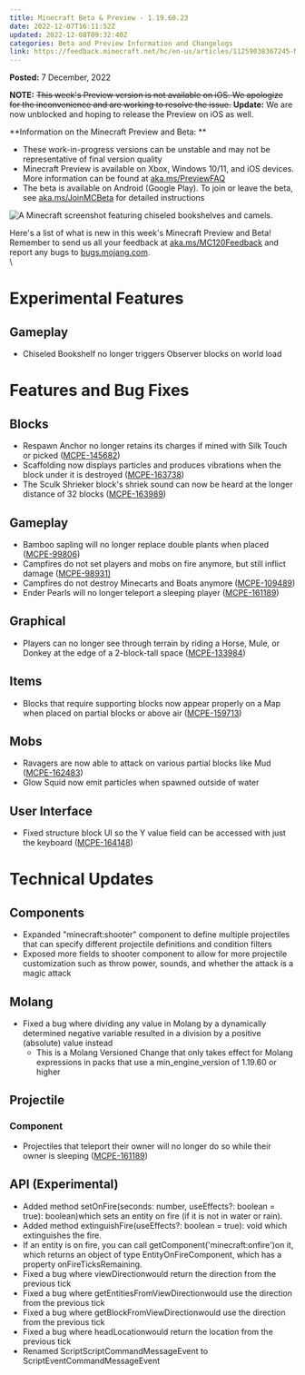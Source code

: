 ```yaml
---
title: Minecraft Beta & Preview - 1.19.60.23
date: 2022-12-07T16:11:52Z
updated: 2022-12-08T09:32:40Z
categories: Beta and Preview Information and Changelogs
link: https://feedback.minecraft.net/hc/en-us/articles/11259038367245-Minecraft-Beta-Preview-1-19-60-23
---
```


**Posted:** 7 December, 2022

**NOTE:** ~~This week\'s Preview version is not available on iOS. We apologize for the inconvenience and are working to resolve the issue.~~ **Update:** We are now unblocked and hoping to release the Preview on iOS as well.

**Information on the Minecraft Preview and Beta: **

-   These work-in-progress versions can be unstable and may not be representative of final version quality
-   Minecraft Preview is available on Xbox, Windows 10/11, and iOS devices. More information can be found at [aka.ms/PreviewFAQ](http://aka.ms/PreviewFAQ)
-   The beta is available on Android (Google Play). To join or leave the beta, see [aka.ms/JoinMCBeta](https://aka.ms/JoinMCBeta) for detailed instructions

![A Minecraft screenshot featuring chiseled bookshelves and camels.](https://feedback.minecraft.net/hc/article_attachments/11258984583053)

Here\'s a list of what is new in this week\'s Minecraft Preview and Beta! Remember to send us all your feedback at [aka.ms/MC120Feedback](https://aka.ms/MC120Feedback) and report any bugs to [bugs.mojang.com](http://bugs.mojang.com/).\
\

# **Experimental Features**

## **Gameplay**

-   Chiseled Bookshelf no longer triggers Observer blocks on world load

# **Features and Bug Fixes**

## **Blocks**

-   Respawn Anchor no longer retains its charges if mined with Silk Touch or picked ([MCPE-145682](https://bugs.mojang.com/browse/MCPE-145682))
-   Scaffolding now displays particles and produces vibrations when the block under it is destroyed ([MCPE-163738](https://bugs.mojang.com/browse/MCPE-163738))
-   The Sculk Shrieker block\'s shriek sound can now be heard at the longer distance of 32 blocks ([MCPE-163989](https://bugs.mojang.com/browse/MCPE-163989))

## **Gameplay**

-   Bamboo sapling will no longer replace double plants when placed ([MCPE-99806](https://bugs.mojang.com/browse/MCPE-99806))
-   Campfires do not set players and mobs on fire anymore, but still inflict damage ([MCPE-98931)](https://bugs.mojang.com/browse/MCPE-98931)
-   Campfires do not destroy Minecarts and Boats anymore ([MCPE-109489](https://bugs.mojang.com/browse/MCPE-109489))
-   Ender Pearls will no longer teleport a sleeping player ([MCPE-161189](https://bugs.mojang.com/browse/MCPE-161189))

## **Graphical**

-   Players can no longer see through terrain by riding a Horse, Mule, or Donkey at the edge of a 2-block-tall space ([MCPE-133984](https://bugs.mojang.com/browse/MCPE-133984))

## **Items**

-   Blocks that require supporting blocks now appear properly on a Map when placed on partial blocks or above air ([MCPE-159713](https://bugs.mojang.com/browse/MCPE-159713))

## **Mobs**

-   Ravagers are now able to attack on various partial blocks like Mud ([MCPE-162483](https://bugs.mojang.com/browse/MCPE-162483))
-   Glow Squid now emit particles when spawned outside of water

## **User Interface**

-   Fixed structure block UI so the Y value field can be accessed with just the keyboard ([MCPE-164148](https://bugs.mojang.com/browse/MCPE-164148))

# **Technical Updates**

## **Components**

-   Expanded \"minecraft:shooter\" component to define multiple projectiles that can specify different projectile definitions and condition filters
-   Exposed more fields to shooter component to allow for more projectile customization such as throw power, sounds, and whether the attack is a magic attack

## **Molang**

-   Fixed a bug where dividing any value in Molang by a dynamically determined negative variable resulted in a division by a positive (absolute) value instead
    -   This is a Molang Versioned Change that only takes effect for Molang expressions in packs that use a min_engine_version of 1.19.60 or higher

## **Projectile**

### **Component**

-   Projectiles that teleport their owner will no longer do so while their owner is sleeping ([MCPE-161189](https://bugs.mojang.com/browse/MCPE-161189))

## **API (Experimental)**

-   Added method setOnFire(seconds: number, useEffects?: boolean = true): boolean)which sets an entity on fire (if it is not in water or rain).
-   Added method extinguishFire(useEffects?: boolean = true): void which extinguishes the fire.
-   If an entity is on fire, you can call getComponent(\'minecraft:onfire\')on it, which returns an object of type EntityOnFireComponent, which has a property onFireTicksRemaining.
-   Fixed a bug where viewDirectionwould return the direction from the previous tick
-   Fixed a bug where getEntitiesFromViewDirectionwould use the direction from the previous tick
-   Fixed a bug where getBlockFromViewDirectionwould use the direction from the previous tick
-   Fixed a bug where headLocationwould return the location from the previous tick
-   Renamed ScriptScriptCommandMessageEvent to ScriptEventCommandMessageEvent
